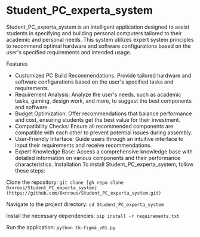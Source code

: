 
# Student_PC_experta_system

Student_PC_experta_system is an intelligent application designed to assist students in specifying and building personal computers tailored to their academic and personal needs. This system utilizes expert system principles to recommend optimal hardware and software configurations based on the user's specified requirements and intended usage.

Features
- Customized PC Build Recommendations: Provide tailored hardware and software configurations based on the user's specified tasks and requirements.
- Requirement Analysis: Analyze the user's needs, such as academic tasks, gaming, design work, and more, to suggest the best components and software.
- Budget Optimization: Offer recommendations that balance performance and cost, ensuring students get the best value for their investment.
- Compatibility Checks: Ensure all recommended components are compatible with each other to prevent potential issues during assembly.
- User-Friendly Interface: Guide users through an intuitive interface to input their requirements and receive recommendations.
- Expert Knowledge Base: Access a comprehensive knowledge base with detailed information on various components and their performance characteristics.
Installation
To install Student_PC_experta_system, follow these steps:

Clone the repository:
```git clone [gh repo clone 0xnrous/Student_PC_experta_system](https://github.com/0xnrous/Student_PC_experta_system.git)```


Navigate to the project directory:
```cd Student_PC_experta_system```


Install the necessary dependencies:
```pip install -r requirements.txt```


Run the application:
```python tk-figma_v01.py```
